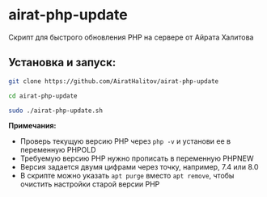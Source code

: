 # airat-php-update
Скрипт для быстрого обновления PHP на сервере от Айрата Халитова

## Установка и запуск:
```bash
git clone https://github.com/AiratHalitov/airat-php-update

cd airat-php-update

sudo ./airat-php-update.sh
```

**Примечания:** 
- Проверь текущую версию PHP через `php -v` и установи ее в переменную PHPOLD
- Требуемую версию PHP нужно прописать в переменную PHPNEW
- Версия задается двумя цифрами через точку, например, 7.4 или 8.0
- В скрипте можно указать `apt purge` вместо `apt remove`, чтобы очистить настройки старой версии PHP
